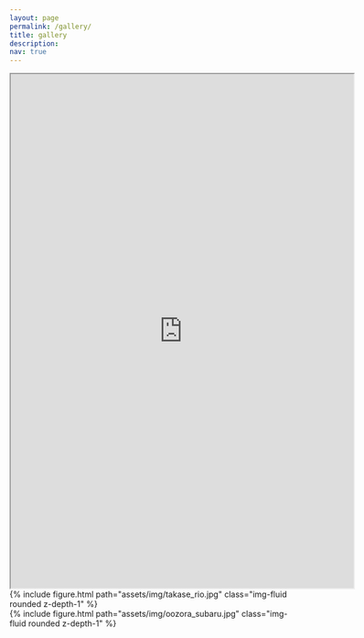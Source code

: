 ```yaml
---
layout: page
permalink: /gallery/
title: gallery
description: 
nav: true
---
```


<div>
<iframe width="600" height="900"
src="https://www.youtube.com/embed/YzueM5x8xso?loop=1">
</iframe>
</div>


<div class="row mt-3">
    <div class="col-sm mt-3 mt-md-0">
        {% include figure.html path="assets/img/takase_rio.jpg" class="img-fluid rounded z-depth-1" %}
    </div>
    <div class="col-sm mt-3 mt-md-0">
        {% include figure.html path="assets/img/oozora_subaru.jpg" class="img-fluid rounded z-depth-1" %}
    </div>
</div>